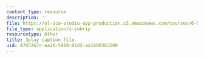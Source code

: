 ```yaml
---
content_type: resource
description: ''
file: https://ol-ocw-studio-app-production.s3.amazonaws.com/courses/6-006-introduction-to-algorithms-spring-2020/97d3267caa20591081d2aa1690363500_2NMtS1ecb3o.vtt
file_type: application/x-subrip
resourcetype: Other
title: 3play caption file
uid: 97d3267c-aa20-5910-81d2-aa1690363500
---
```

